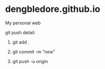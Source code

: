 # dengbledore.github.io
My personal web

git push detail:


1. git add .

2. git commit -m "new" 

3. git push -u origin
